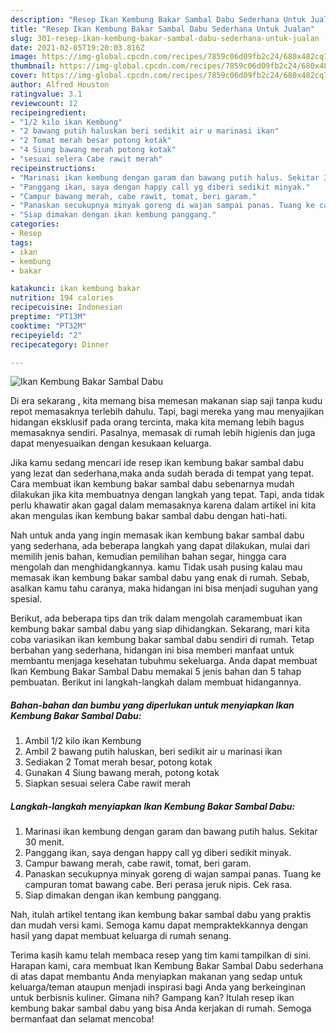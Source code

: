```yaml
---
description: "Resep Ikan Kembung Bakar Sambal Dabu Sederhana Untuk Jualan"
title: "Resep Ikan Kembung Bakar Sambal Dabu Sederhana Untuk Jualan"
slug: 301-resep-ikan-kembung-bakar-sambal-dabu-sederhana-untuk-jualan
date: 2021-02-05T19:20:03.816Z
image: https://img-global.cpcdn.com/recipes/7859c06d09fb2c24/680x482cq70/ikan-kembung-bakar-sambal-dabu-foto-resep-utama.jpg
thumbnail: https://img-global.cpcdn.com/recipes/7859c06d09fb2c24/680x482cq70/ikan-kembung-bakar-sambal-dabu-foto-resep-utama.jpg
cover: https://img-global.cpcdn.com/recipes/7859c06d09fb2c24/680x482cq70/ikan-kembung-bakar-sambal-dabu-foto-resep-utama.jpg
author: Alfred Houston
ratingvalue: 3.1
reviewcount: 12
recipeingredient:
- "1/2 kilo ikan Kembung"
- "2 bawang putih haluskan beri sedikit air u marinasi ikan"
- "2 Tomat merah besar potong kotak"
- "4 Siung bawang merah potong kotak"
- "sesuai selera Cabe rawit merah"
recipeinstructions:
- "Marinasi ikan kembung dengan garam dan bawang putih halus. Sekitar 30 menit."
- "Panggang ikan, saya dengan happy call yg diberi sedikit minyak."
- "Campur bawang merah, cabe rawit, tomat, beri garam."
- "Panaskan secukupnya minyak goreng di wajan sampai panas. Tuang ke campuran tomat bawang cabe. Beri perasa jeruk nipis. Cek rasa."
- "Siap dimakan dengan ikan kembung panggang."
categories:
- Resep
tags:
- ikan
- kembung
- bakar

katakunci: ikan kembung bakar 
nutrition: 194 calories
recipecuisine: Indonesian
preptime: "PT13M"
cooktime: "PT32M"
recipeyield: "2"
recipecategory: Dinner

---
```



![Ikan Kembung Bakar Sambal Dabu](https://img-global.cpcdn.com/recipes/7859c06d09fb2c24/680x482cq70/ikan-kembung-bakar-sambal-dabu-foto-resep-utama.jpg)

Di era  sekarang , kita memang bisa memesan makanan siap saji tanpa kudu repot memasaknya terlebih dahulu. Tapi, bagi mereka yang mau menyajikan hidangan eksklusif pada orang tercinta, maka kita memang lebih bagus memasaknya sendiri. Pasalnya, memasak di rumah lebih higienis dan juga dapat menyesuaikan dengan kesukaan keluarga.

Jika kamu sedang mencari ide resep ikan kembung bakar sambal dabu yang lezat dan sederhana,maka anda sudah berada di tempat yang tepat. Cara membuat ikan kembung bakar sambal dabu  sebenarnya mudah dilakukan jika kita membuatnya dengan langkah yang tepat. Tapi, anda tidak perlu khawatir akan gagal dalam memasaknya 
karena dalam artikel ini kita akan mengulas ikan kembung bakar sambal dabu dengan hati-hati.  



Nah untuk anda yang ingin memasak ikan kembung bakar sambal dabu yang sederhana, ada beberapa langkah yang dapat dilakukan, mulai dari memilih jenis bahan, kemudian pemilihan bahan segar, hingga cara mengolah dan menghidangkannya. kamu Tidak usah pusing kalau mau memasak ikan kembung bakar sambal dabu yang enak di rumah. Sebab, asalkan kamu  tahu caranya, maka hidangan ini bisa menjadi suguhan yang spesial.

Berikut, ada beberapa tips dan trik dalam mengolah caramembuat ikan kembung bakar sambal dabu yang siap dihidangkan. Sekarang, mari kita coba variasikan ikan kembung bakar sambal dabu sendiri di rumah. Tetap berbahan yang sederhana, hidangan ini bisa memberi manfaat untuk membantu menjaga kesehatan tubuhmu sekeluarga. Anda dapat membuat Ikan Kembung Bakar Sambal Dabu memakai 5 jenis bahan dan 5 tahap pembuatan. Berikut ini langkah-langkah dalam membuat hidangannya.

<!--inarticleads1-->

##### Bahan-bahan dan bumbu yang diperlukan untuk menyiapkan Ikan Kembung Bakar Sambal Dabu:

1. Ambil 1/2 kilo ikan Kembung
1. Ambil 2 bawang putih haluskan, beri sedikit air u marinasi ikan
1. Sediakan 2 Tomat merah besar, potong kotak
1. Gunakan 4 Siung bawang merah, potong kotak
1. Siapkan sesuai selera Cabe rawit merah




<!--inarticleads2-->

##### Langkah-langkah menyiapkan Ikan Kembung Bakar Sambal Dabu:

1. Marinasi ikan kembung dengan garam dan bawang putih halus. Sekitar 30 menit.
1. Panggang ikan, saya dengan happy call yg diberi sedikit minyak.
1. Campur bawang merah, cabe rawit, tomat, beri garam.
1. Panaskan secukupnya minyak goreng di wajan sampai panas. Tuang ke campuran tomat bawang cabe. Beri perasa jeruk nipis. Cek rasa.
1. Siap dimakan dengan ikan kembung panggang.




Nah, itulah artikel tentang  ikan kembung bakar sambal dabu  yang praktis dan mudah versi kami. Semoga kamu dapat mempraktekkannya dengan hasil yang dapat membuat keluarga di rumah senang. 

Terima kasih kamu telah membaca resep yang tim kami tampilkan di sini. Harapan kami, cara membuat  Ikan Kembung Bakar Sambal Dabu sederhana di atas dapat membantu Anda menyiapkan makanan yang sedap untuk keluarga/teman ataupun menjadi inspirasi bagi Anda yang berkeinginan untuk berbisnis kuliner. Gimana nih? Gampang kan? Itulah resep ikan kembung bakar sambal dabu yang bisa Anda kerjakan di rumah. Semoga bermanfaat dan selamat mencoba!

